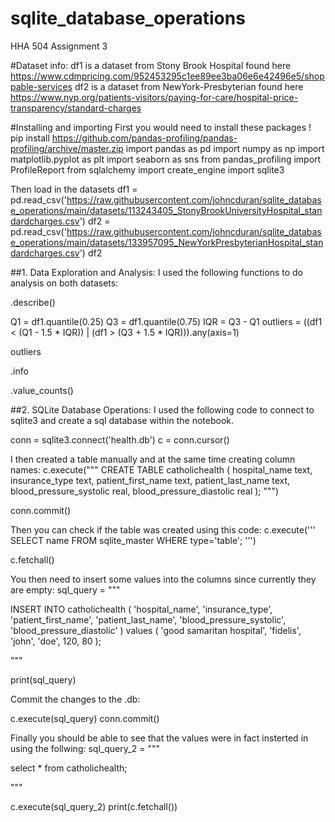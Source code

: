 # sqlite_database_operations
HHA 504 Assignment 3


#Dataset info:
df1 is a dataset from Stony Brook Hospital found here https://www.cdmpricing.com/952453295c1ee89ee3ba06e6e42496e5/shoppable-services
df2 is a dataset from NewYork-Presbyterian found here https://www.nyp.org/patients-visitors/paying-for-care/hospital-price-transparency/standard-charges

#Installing and importing
First you would need to install these packages
! pip install https://github.com/pandas-profiling/pandas-profiling/archive/master.zip
import pandas as pd
import numpy as np
import matplotlib.pyplot as plt
import seaborn as sns
from pandas_profiling import ProfileReport
from sqlalchemy import create_engine
import sqlite3

Then load in the datasets
df1 = pd.read_csv('https://raw.githubusercontent.com/johncduran/sqlite_database_operations/main/datasets/113243405_StonyBrookUniversityHospital_standardcharges.csv')
df2 = pd.read_csv('https://raw.githubusercontent.com/johncduran/sqlite_database_operations/main/datasets/133957095_NewYorkPresbyterianHospital_standardcharges.csv')
df2

##1. Data Exploration and Analysis:
I used the following functions to do analysis on both datasets:

.describe()

Q1 = df1.quantile(0.25)
Q3 = df1.quantile(0.75)
IQR = Q3 - Q1
outliers = ((df1 < (Q1 - 1.5 * IQR)) | (df1 > (Q3 + 1.5 * IQR))).any(axis=1)

outliers

.info

.value_counts()

##2. SQLite Database Operations:
I used the following code to connect to sqlite3 and create a sql database within the notebook.

conn = sqlite3.connect('health.db')
c = conn.cursor()

I then created a table manually and at the same time creating column names:
c.execute("""
            CREATE TABLE catholichealth
                (
                    hospital_name text,
                    insurance_type text,
                    patient_first_name text,
                    patient_last_name text,
                    blood_pressure_systolic real,
                    blood_pressure_diastolic real
                );
          """)

conn.commit()

Then you can check if the table was created using this code:
c.execute('''
  SELECT name
  FROM sqlite_master
  WHERE type='table';
  ''')

c.fetchall()

You then need to insert some values into the columns since currently they are empty:
sql_query = """

INSERT INTO catholichealth (
    'hospital_name',
    'insurance_type',
    'patient_first_name',
    'patient_last_name',
    'blood_pressure_systolic',
    'blood_pressure_diastolic'
  )
  values (
    'good samaritan hospital',
    'fidelis',
    'john',
    'doe',
    120,
    80
  );

"""

print(sql_query)

Commit the changes to the .db:

c.execute(sql_query)
conn.commit()

Finally you should be able to see that the values were in fact insterted in using the follwing: 
sql_query_2 = """

select *
from catholichealth;

"""

c.execute(sql_query_2)
print(c.fetchall())